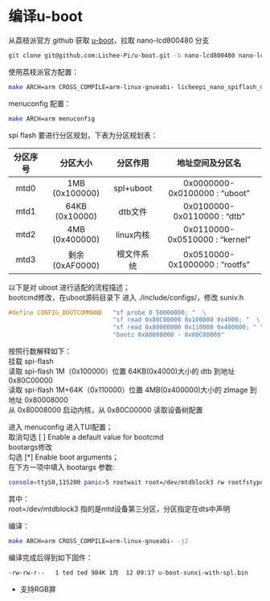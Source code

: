 # 编译u-boot

从荔枝派官方 github 获取 [u-boot](https://github.com/Lichee-Pi/u-boot)，拉取 nano-lcd800480 分支
```sh
git clone git@github.com:Lichee-Pi/u-boot.git -b nano-lcd800480 nano-lcd800480
```

使用荔枝派官方配置：
```sh
make ARCH=arm CROSS_COMPILE=arm-linux-gnueabi- licheepi_nano_spiflash_defconfig
```

menuconfig 配置：
```sh
make ARCH=arm menuconfig
```

spi flash 要进行分区规划，下表为分区规划表：

| 分区序号 | 分区大小 | 分区作用 | 地址空间及分区名 |  
| :---: | :---: | :---: | :---: |  
| mtd0 | 1MB (0x100000) | spl+uboot | 0x0000000-0x0100000 : “uboot” |  
| mtd1 | 64KB (0x10000) | dtb文件 | 0x0100000-0x0110000 : “dtb” |  
| mtd2 | 4MB (0x400000) | linux内核 | 0x0110000-0x0510000 : “kernel” |  
| mtd3 | 剩余 (0xAF0000) | 根文件系统 | 0x0510000-0x1000000 : “rootfs” |  

以下是对 uboot 进行适配的流程描述；  
bootcmd修改，在uboot源码目录下 进入 ./include/configs/，修改 suniv.h
```c
#define CONFIG_BOOTCOMMAND   "sf probe 0 50000000; "  \
                             "sf read 0x80C00000 0x100000 0x4000; "  \
                             "sf read 0x80008000 0x110000 0x400000; " \
                             "bootz 0x80008000 - 0x80C00000"
```

按照行数解释如下：  
挂载 spi-flash  
读取 spi-flash 1M（0x100000）位置 64KB(0x4000)大小的 dtb 到地址 0x80C00000  
读取 spi-flash 1M+64K（0x110000）位置 4MB(0x400000)大小的 zImage 到地址 0x80008000  
从 0x80008000 启动内核，从 0x80C00000 读取设备树配置

进入 menuconfig 进入TUI配置；  
取消勾选 [ ] Enable a default value for bootcmd  
bootargs修改  
勾选 [*] Enable boot arguments；  
在下方一项中填入 bootargs 参数:  
```sh
console=ttyS0,115200 panic=5 rootwait root=/dev/mtdblock3 rw rootfstype=jffs2
```

其中：  
root=/dev/mtdblock3 指的是mtd设备第三分区，分区指定在dts中声明

编译：
```sh
make ARCH=arm CROSS_COMPILE=arm-linux-gnueabi- -j2
```

编译完成后得到如下固件：
```sh
-rw-rw-r--   1 ted ted 984K 1月  12 09:17 u-boot-sunxi-with-spl.bin
```

- 支持RGB屏